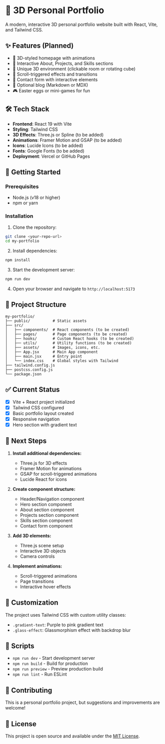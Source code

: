 # 🚀 3D Personal Portfolio

A modern, interactive 3D personal portfolio website built with React, Vite, and Tailwind CSS.

## ✨ Features (Planned)

- 🎨 3D-styled homepage with animations
- 🎯 Interactive About, Projects, and Skills sections
- 🌟 Unique 3D environment (clickable room or rotating cube)
- 📜 Scroll-triggered effects and transitions
- 📧 Contact form with interactive elements
- 📝 Optional blog (Markdown or MDX)
- 🎮 Easter eggs or mini-games for fun

## 🛠 Tech Stack

- **Frontend**: React 19 with Vite
- **Styling**: Tailwind CSS
- **3D Effects**: Three.js or Spline (to be added)
- **Animations**: Framer Motion and GSAP (to be added)
- **Icons**: Lucide Icons (to be added)
- **Fonts**: Google Fonts (to be added)
- **Deployment**: Vercel or GitHub Pages

## 🚀 Getting Started

### Prerequisites

- Node.js (v18 or higher)
- npm or yarn

### Installation

1. Clone the repository:
```bash
git clone <your-repo-url>
cd my-portfolio
```

2. Install dependencies:
```bash
npm install
```

3. Start the development server:
```bash
npm run dev
```

4. Open your browser and navigate to `http://localhost:5173`

## 📁 Project Structure

```
my-portfolio/
├── public/          # Static assets
├── src/
│   ├── components/  # React components (to be created)
│   ├── pages/       # Page components (to be created)
│   ├── hooks/       # Custom React hooks (to be created)
│   ├── utils/       # Utility functions (to be created)
│   ├── assets/      # Images, icons, etc.
│   ├── App.jsx      # Main App component
│   ├── main.jsx     # Entry point
│   └── index.css    # Global styles with Tailwind
├── tailwind.config.js
├── postcss.config.js
└── package.json
```

## ✅ Current Status

- [x] Vite + React project initialized
- [x] Tailwind CSS configured
- [x] Basic portfolio layout created
- [x] Responsive navigation
- [x] Hero section with gradient text

## 🔄 Next Steps

1. **Install additional dependencies:**
   - Three.js for 3D effects
   - Framer Motion for animations
   - GSAP for scroll-triggered animations
   - Lucide React for icons

2. **Create component structure:**
   - Header/Navigation component
   - Hero section component
   - About section component
   - Projects section component
   - Skills section component
   - Contact form component

3. **Add 3D elements:**
   - Three.js scene setup
   - Interactive 3D objects
   - Camera controls

4. **Implement animations:**
   - Scroll-triggered animations
   - Page transitions
   - Interactive hover effects

## 🎨 Customization

The project uses Tailwind CSS with custom utility classes:
- `.gradient-text`: Purple to pink gradient text
- `.glass-effect`: Glassmorphism effect with backdrop blur

## 📝 Scripts

- `npm run dev` - Start development server
- `npm run build` - Build for production
- `npm run preview` - Preview production build
- `npm run lint` - Run ESLint

## 🤝 Contributing

This is a personal portfolio project, but suggestions and improvements are welcome!

## 📄 License

This project is open source and available under the [MIT License](LICENSE).
